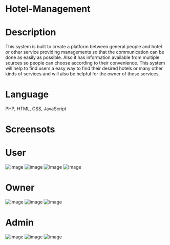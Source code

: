 # Hotel-Management
# Description
This system is built to create a platform between general people and hotel or other service providing managements so that the communication can be done as easily as possible.
Also it has information available from multiple sources so people can choose according to their convenience.
This system will help to find users a easy way to find their desired hotels or many other kinds of services and will also be helpful for the owner of those services.
# Language
PHP, HTML, CSS, JavaScript
# Screensots
# User
![image](https://user-images.githubusercontent.com/89101128/149672618-acfa0865-5fdf-4948-bd70-2f4c8432e89d.png)
![image](https://user-images.githubusercontent.com/89101128/149672645-af4c2575-314f-4c34-94a0-a44ddfd0ffbb.png)
![image](https://user-images.githubusercontent.com/89101128/149672654-46d0e475-303f-4c80-ac67-6d698a65d94a.png)
![image](https://user-images.githubusercontent.com/89101128/149672663-73011f8d-e6fc-4953-ba2d-314956f70db3.png)
# Owner
![image](https://user-images.githubusercontent.com/89101128/149672781-6b525aaa-6478-4999-bf8a-c5629ff63891.png)
![image](https://user-images.githubusercontent.com/89101128/149672694-3870f675-456e-443c-8b4d-fe8668f349d8.png)
![image](https://user-images.githubusercontent.com/89101128/149672798-4b9ee534-c282-4e4e-b164-d854aab9a138.png)
# Admin
![image](https://user-images.githubusercontent.com/89101128/149672716-6f966282-f425-48a9-82bd-e6618ef93332.png)
![image](https://user-images.githubusercontent.com/89101128/149672723-e2986ae4-7553-4cef-b7c7-b67ef42782d5.png)
![image](https://user-images.githubusercontent.com/89101128/149672737-21d97b85-4f40-4221-a724-a91d423f8ef0.png)

